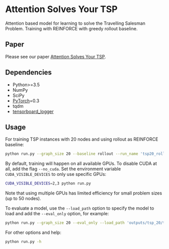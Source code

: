 # Attention Solves Your TSP

Attention based model for learning to solve the Travelling Salesman Problem. Training with REINFORCE with greedy rollout baseline.

## Paper
Please see our paper [Attention Solves Your TSP](https://arxiv.org/abs/1803.08475). 

## Dependencies

* Python>=3.5
* NumPy
* SciPy
* [PyTorch](http://pytorch.org/)=0.3
* tqdm
* [tensorboard_logger](https://github.com/TeamHG-Memex/tensorboard_logger)

## Usage

For training TSP instances with 20 nodes and using rollout as REINFORCE baseline:
```bash
python run.py --graph_size 20 --baseline rollout --run_name 'tsp20_rollout'
```

By default, training will happen on all available GPUs. To disable CUDA at all, add the flag `--no_cuda`. 
Set the environment variable `CUDA_VISIBLE_DEVICES` to only use specific GPUs:
```bash
CUDA_VISIBLE_DEVICES=2,3 python run.py 
```
Note that using multiple GPUs has limited efficiency for small problem sizes (up to 50 nodes).

To evaluate a model, use the `--load_path` option to specify the model to load and add the `--eval_only` option, for example:
```bash
python run.py --graph_size 20 --eval_only --load_path 'outputs/tsp_20/tsp20_rollout_{datetime}/epoch-0.pt'
```

For other options and help:
```bash
python run.py -h
```

